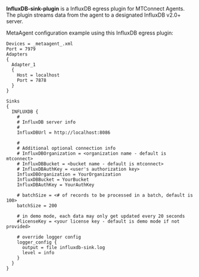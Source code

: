 **InfluxDB-sink-plugin** is a InfluxDB egress plugin for MTConnect Agents.  The plugin streams data from the agent to a designated InfluxDB v2.0+ server.

MetaAgent configuration example using this InfluxDB egress plugin:
```
Devices = _metaagent_.xml
Port = 7979
Adapters
{
  Adapter_1
  {
    Host = localhost
    Port = 7878
  }
}

Sinks
{
  INFLUXDB {
    #
    # InfluxDB server info
    #
    InfluxDBUrl = http://localhost:8086

    #
    # Additional optional connection info
    # InfluxDBOrganization = <organization name - default is mtconnect>
    # InfluxDBBucket = <bucket name - default is mtconnect>
    # InfluxDBAuthKey = <user's authorization key>
    InfluxDBOrganization = YourOrganization
    InfluxDBBucket = YourBucket
    InfluxDBAuthKey = YourAuthKey

    # batchSize = <# of records to be processed in a batch, default is 100>
    batchSize = 200

    # in demo mode, each data may only get updated every 20 seconds
    #licenseKey = <your license key - default is demo mode if not provided>

    # override logger config 
    logger_config {
      output = file influxdb-sink.log
      level = info
    }
  }
}
```
